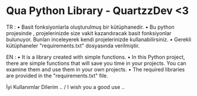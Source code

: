 # Qua Python Library - QuartzzDev <3

TR : 
• Basit fonksiyonlarla oluşturulmuş bir kütüphanedir.
• Bu python projesinde , projelerinizde size vakit kazandıracak basit fonksiyonlar bulunuyor. Bunları inceleyerek kendi projelerinizde kullanabilirsiniz.
• Gerekli kütüphaneler "requirements.txt" dosyasında verilmiştir.

EN : 
• It is a library created with simple functions.
• In this Python project, there are simple functions that will save you time in your projects. You can examine them and use them in your own projects.
• The required libraries are provided in the "requirements.txt" file.


İyi Kullanımlar Dilerim .. / I wish you a good use ..

